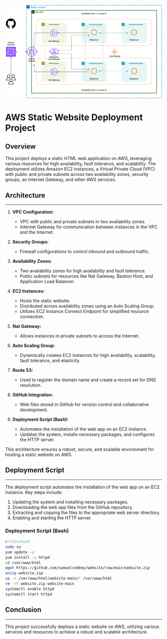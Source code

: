 ![image](image.png)
---
# AWS Static Website Deployment Project

## Overview

This project deploys a static HTML web application on AWS, leveraging various resources for high availability, fault tolerance, and scalability. The deployment utilizes Amazon EC2 instances, a Virtual Private Cloud (VPC) with public and private subnets across two availability zones, security groups, an Internet Gateway, and other AWS services.

## Architecture
---
1. **VPC Configuration:**
   - VPC with public and private subnets in two availability zones.
   - Internet Gateway for communication between instances in the VPC and the Internet.

2. **Security Groups:**
   - Firewall configurations to control inbound and outbound traffic.

3. **Availability Zones:**
   - Two availability zones for high availability and fault tolerance.
   - Public subnets for resources like Nat Gateway, Bastion Host, and Application Load Balancer.

4. **EC2 Instances:**
   - Hosts the static website.
   - Distributed across availability zones using an Auto Scaling Group.
   - Utilizes EC2 Instance Connect Endpoint for simplified resource connection.

5. **Nat Gateway:**
   - Allows instances in private subnets to access the Internet.

6. **Auto Scaling Group:**
   - Dynamically creates EC2 instances for high availability, scalability, fault tolerance, and elasticity.

7. **Route 53:**
   - Used to register the domain name and create a record set for DNS resolution.

8. **GitHub Integration:**
   - Web files stored in GitHub for version control and collaborative development.

9. **Deployment Script (Bash):**
   - Automates the installation of the web app on an EC2 instance.
   - Updates the system, installs necessary packages, and configures the HTTP server.

This architecture ensures a robust, secure, and scalable environment for hosting a static website on AWS.

## Deployment Script
---
The deployment script automates the installation of the web app on an EC2 instance. Key steps include:

1. Updating the system and installing necessary packages.
2. Downloading the web app files from the GitHub repository.
3. Extracting and copying the files to the appropriate web server directory.
4. Enabling and starting the HTTP server.

### Deployment Script (Bash)

```bash
#!/bin/bash
sudo su
yum update -y
yum install -y httpd
cd /var/www/html
wget https://github.com/samuelcombey/website/raw/main/website.zip
unzip website.zip
cp -r /var/www/html/website-main/* /var/www/html
rm -rf website.zip website-main
systemctl enable httpd
systemctl start httpd
```

## Conclusion
---
This project successfully deploys a static website on AWS, utilizing various services and resources to achieve a robust and scalable architecture.

